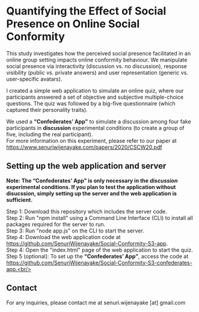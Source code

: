 # Quantifying the Effect of Social Presence on Online Social Conformity

This study investigates how the perceived social presence facilitated in an online group setting impacts online conformity behaviour. We manipulate social presence via interactivity (discussion vs. no discussion), response visibility (public vs. private answers) and user representation (generic vs. user-specific avatars). <br/>

I created a simple web application to simulate an online quiz, where our participants answered a set of objective and subjective multiple-choice questions.
The quiz was followed by a big-five questionnaire (which captured their personality traits).<br/>

We used a <b>“Confederates’ App”</b> to simulate a discussion among four fake participants in <b>discussion</b> experimental conditions (to create a group of five, including the real participant). <br/> 
For more information on this experiment, please refer to our paper at https://www.senuriwijenayake.com/papers/2020/CSCW20.pdf <br/>

## Setting up the web application and server

<b>Note: The “Confederates’ App” is only necessary in the <i>discussion</i> experimental conditions. If you plan to test the application without disucssion, simply setting up the server and the web application is sufficient.</b><br/>

Step 1: Download this repository which includes the server code. <br/>
Step 2: Run "npm install" using a Command Line Interface (CLI) to install all packages required for the server to run. <br/>
Step 3: Run "node app.js" on the CLI to start the server. <br/>
Step 4: Download the web application code at https://github.com/SenuriWijenayake/Social-Conformity-S3-app. <br/>
Step 4: Open the "index.html" page of the web application to start the quiz.<br/>
Step 5 (optional): To set up the <b>“Confederates’ App”</b>, access the code at https://github.com/SenuriWijenayake/Social-Conformity-S3-confederates-app.<br/>

## Contact

For any inquiries, please contact me at senuri.wijenayake [at] gmail.com
